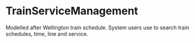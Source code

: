 # TrainServiceManagement
Modelled after Wellington train schedule. System users use to search train schedules, time, line and service.
